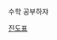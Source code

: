 수학 공부하쟈

[진도표](https://docs.google.com/spreadsheets/d/1VIWgnsHlXAdbzc7VwdXyrvjDbYluchxI0myOVEi9Vv8/edit?usp=sharing)
